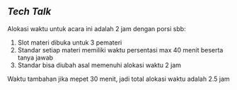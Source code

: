 ## _Tech Talk_
Alokasi waktu untuk acara ini adalah 2 jam dengan porsi sbb:
1. Slot materi dibuka untuk 3 pemateri
2. Standar setiap materi memiliki waktu persentasi max 40 menit beserta tanya jawab
3. Standar bisa diubah asal memenuhi alokasi waktu 2 jam

Waktu tambahan jika mepet 30 menit, jadi total alokasi waktu adalah 2.5 jam
